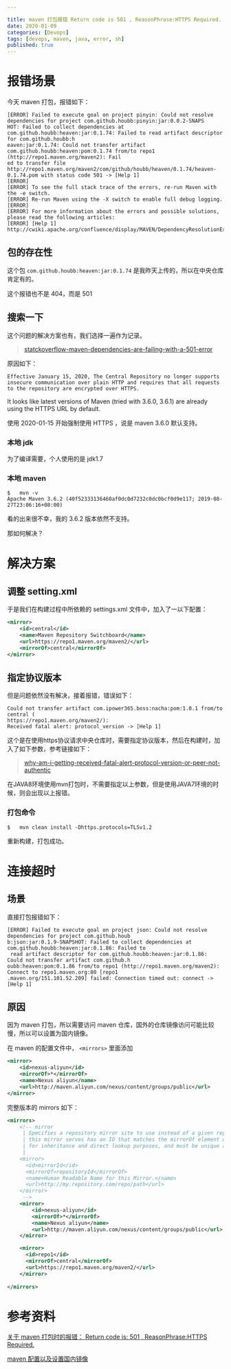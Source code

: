 ```yaml
---

title: maven 打包报错 Return code is 501 , ReasonPhrase:HTTPS Required.
date: 2020-01-09
categories: [Devops]
tags: [devops, maven, java, error, sh]
published: true
---
```


# 报错场景

今天 maven 打包，报错如下：

```
[ERROR] Failed to execute goal on project pinyin: Could not resolve dependencies for project com.github.houbb:pinyin:jar:0.0.2-SNAPS
HOT: Failed to collect dependencies at com.github.houbb:heaven:jar:0.1.74: Failed to read artifact descriptor for com.github.houbb:h
eaven:jar:0.1.74: Could not transfer artifact com.github.houbb:heaven:pom:0.1.74 from/to repo1 (http://repo1.maven.org/maven2): Fail
ed to transfer file http://repo1.maven.org/maven2/com/github/houbb/heaven/0.1.74/heaven-0.1.74.pom with status code 501 -> [Help 1]
[ERROR]
[ERROR] To see the full stack trace of the errors, re-run Maven with the -e switch.
[ERROR] Re-run Maven using the -X switch to enable full debug logging.
[ERROR]
[ERROR] For more information about the errors and possible solutions, please read the following articles:
[ERROR] [Help 1] http://cwiki.apache.org/confluence/display/MAVEN/DependencyResolutionException
```

## 包的存在性

这个包 `com.github.houbb:heaven:jar:0.1.74` 是我昨天上传的，所以在中央仓库肯定有的。

这个报错也不是 404，而是 501

## 搜索一下

这个问题的解决方案也有，我们选择一遍作为记录。

> [statckoverflow-maven-dependencies-are-failing-with-a-501-error](https://stackoverflow.com/questions/59763531/maven-dependencies-are-failing-with-a-501-error)

原因如下：

```
Effective January 15, 2020, The Central Repository no longer supports insecure communication over plain HTTP and requires that all requests to the repository are encrypted over HTTPS.
```

It looks like latest versions of Maven (tried with 3.6.0, 3.6.1) are already using the HTTPS URL by default.


使用 2020-01-15 开始强制使用 HTTPS ，说是 maven 3.6.0 默认支持。

### 本地 jdk

为了编译需要，个人使用的是 jdk1.7

### 本地 maven

```
$   mvn -v
Apache Maven 3.6.2 (40f52333136460af0dc0d7232c0dc0bcf0d9e117; 2019-08-27T23:06:16+08:00)
```

看的出来很不幸，我的 3.6.2 版本依然不支持。

那如何解决？

# 解决方案

## 调整 setting.xml

于是我们在构建过程中所依赖的 settings.xml 文件中，加入了一以下配置：

```xml
<mirror>
    <id>central</id>
    <name>Maven Repository Switchboard</name>
    <url>https://repo1.maven.org/maven2/</url>
    <mirrorOf>central</mirrorOf>
</mirror>
```

## 指定协议版本

但是问题依然没有解决，接着报错，错误如下：

```
Could not transfer artifact com.ipower365.boss:nacha:pom:1.0.1 from/to central (
https://repo1.maven.org/maven2/):
Received fatal alert: protocol_version -> [Help 1]
```

这个是在使用https协议请求中央仓库时，需要指定协议版本，然后在构建时，加入了如下参数，参考链接如下：　

> [why-am-i-getting-received-fatal-alert-protocol-version-or-peer-not-authentic](https://stackoverflow.com/questions/50824789/why-am-i-getting-received-fatal-alert-protocol-version-or-peer-not-authentic)

在JAVA8环境使用mvn打包时，不需要指定以上参数，但是使用JAVA7环境的时候，则会出现以上报错。

### 打包命令

```
$   mvn clean install -Dhttps.protocols=TLSv1.2
```

重新构建，打包成功。

# 连接超时

## 场景

直接打包报错如下：

```
[ERROR] Failed to execute goal on project json: Could not resolve dependencies for project com.github.houb
b:json:jar:0.1.9-SNAPSHOT: Failed to collect dependencies at com.github.houbb:heaven:jar:0.1.86: Failed to
 read artifact descriptor for com.github.houbb:heaven:jar:0.1.86: Could not transfer artifact com.github.h
oubb:heaven:pom:0.1.86 from/to repo1 (http://repo1.maven.org/maven2): Connect to repo1.maven.org:80 [repo1
.maven.org/151.101.52.209] failed: Connection timed out: connect -> [Help 1]
```

## 原因 

因为 maven 打包，所以需要访问 maven 仓库，国外的仓库镜像访问可能比较慢，所以可以设置为国内镜像。

在 maven 的配置文件中， `<mirrors>` 里面添加

```xml
<mirror>
    <id>nexus-aliyun</id>
    <mirrorOf>*</mirrorOf>
    <name>Nexus aliyun</name>
    <url>http://maven.aliyun.com/nexus/content/groups/public</url>
</mirror>
```

完整版本的 mirrors 如下：

```xml
<mirrors>
    <!-- mirror
     | Specifies a repository mirror site to use instead of a given repository. The repository that
     | this mirror serves has an ID that matches the mirrorOf element of this mirror. IDs are used
     | for inheritance and direct lookup purposes, and must be unique across the set of mirrors.
     |
    <mirror>
      <id>mirrorId</id>
      <mirrorOf>repositoryId</mirrorOf>
      <name>Human Readable Name for this Mirror.</name>
      <url>http://my.repository.com/repo/path</url>
    </mirror>
     -->
    <mirror>
        <id>nexus-aliyun</id>
        <mirrorOf>*</mirrorOf>
        <name>Nexus aliyun</name>
        <url>http://maven.aliyun.com/nexus/content/groups/public</url>
    </mirror>

    <mirror>
      <id>repo1</id>
      <mirrorOf>central</mirrorOf>
      <url>https://repo1.maven.org/maven2/</url>
    </mirror>	
    
</mirrors>
```

# 参考资料

[关于 maven 打包时的报错： Return code is: 501 , ReasonPhrase:HTTPS Required.](https://www.cnblogs.com/flashfish/p/12202305.html)

[maven 配置以及设置国内镜像](https://blog.csdn.net/boywcx/article/details/82628703)

